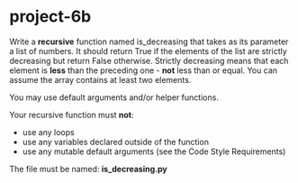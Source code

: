 # project-6b

Write a **recursive** function named is_decreasing that takes as its parameter a list of numbers.  It should return True if the elements of the list are strictly decreasing but return False otherwise. Strictly decreasing means that each element is **less** than the preceding one - **not** less than or equal. You can assume the array contains at least two elements.

You may use default arguments and/or helper functions.

Your recursive function must **not**:
* use any loops
* use any variables declared outside of the function
* use any mutable default arguments (see the Code Style Requirements)

The file must be named: **is_decreasing.py**
